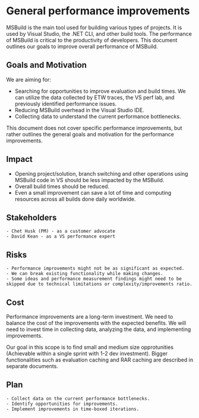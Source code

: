 # General performance improvements
MSBuild is the main tool used for building various types of projects. It is used by Visual Studio, the .NET CLI, and other build tools. The performance of MSBuild is critical to the productivity of developers. This document outlines our goals to improve overall performance of MSBuild.

## Goals and Motivation

We are aiming for:
 - Searching for opportunities to improve evaluation and build times. We can utilize the data collected by ETW traces, the VS perf lab, and previously identified performance issues.
 - Reducing MSBuild overhead in the Visual Studio IDE.
 - Collecting data to understand the current performance bottlenecks.

This document does not cover specific performance improvements, but rather outlines the general goals and motivation for the performance improvements.

## Impact
    
 - Opening project/solution, branch switching and other operations using MSBuild code in VS should be less impacted by the MSBuild.
 - Overall build times should be reduced. 
 - Even a small improvement can save a lot of time and computing resources across all builds done daily worldwide.

## Stakeholders

    - Chet Husk (PM) - as a customer advocate
    - David Kean - as a VS performance expert

## Risks

    - Performance improvements might not be as significant as expected.
    - We can break existing functionality while making changes.
    - Some ideas and performance measurement findings might need to be skipped due to technical limitations or complexity/improvements ratio.

## Cost

Performance improvements are a long-term investment. We need to balance the cost of the improvements with the expected benefits.
We will need to invest time in collecting data, analyzing the data, and implementing improvements.

Our goal in this scope is to find small and medium size opprotunities (Achievable within a single sprint with 1-2 dev investment). Bigger functionalities such as evaluation caching and RAR caching are described in separate documents.

## Plan
    
    - Collect data on the current performance bottlenecks.
    - Identify opportunities for improvements.
    - Implement improvements in time-boxed iterations.
